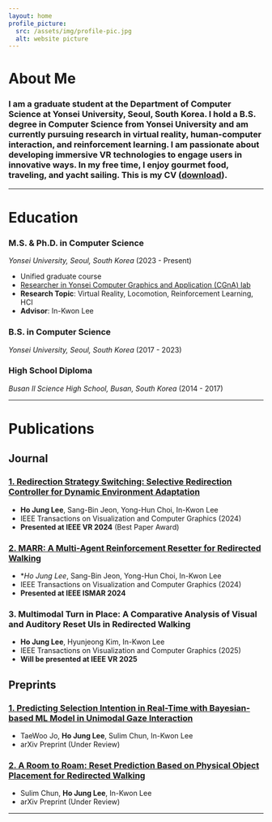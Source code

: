 ```yaml
---
layout: home
profile_picture:
  src: /assets/img/profile-pic.jpg
  alt: website picture
---
```


# **About Me**
### I am a graduate student at the Department of Computer Science at Yonsei University, Seoul, South Korea. I hold a B.S. degree in Computer Science from Yonsei University and am currently pursuing research in virtual reality, human-computer interaction, and reinforcement learning. I am passionate about developing immersive VR technologies to engage users in innovative ways. In my free time, I enjoy gourmet food, traveling, and yacht sailing. This is my CV ([download](./assets/CV.pdf)).

---

# **Education**
### **M.S. & Ph.D. in Computer Science**  
*Yonsei University, Seoul, South Korea* (2023 - Present)  
- Unified graduate course  
- [Researcher in Yonsei Computer Graphics and Application (CGnA) lab](https://cga.yonsei.ac.kr/)  
- **Research Topic**: Virtual Reality, Locomotion, Reinforcement Learning, HCI  
- **Advisor**: In-Kwon Lee  

### **B.S. in Computer Science**  
*Yonsei University, Seoul, South Korea* (2017 - 2023)  

### **High School Diploma**  
*Busan Il Science High School, Busan, South Korea* (2014 - 2017)  

---

# **Publications**
## **Journal**
### [1. **Redirection Strategy Switching: Selective Redirection Controller for Dynamic Environment Adaptation**](https://ieeexplore.ieee.org/abstract/document/10458357)  
   - **Ho Jung Lee**, Sang-Bin Jeon, Yong-Hun Choi, In-Kwon Lee  
   - IEEE Transactions on Visualization and Computer Graphics (2024)  
   - **Presented at IEEE VR 2024** (Best Paper Award)

### [2. **MARR: A Multi-Agent Reinforcement Resetter for Redirected Walking**](https://ieeexplore.ieee.org/document/10443301)  
   - **Ho Jung Lee*, Sang-Bin Jeon, Yong-Hun Choi, In-Kwon Lee  
   - IEEE Transactions on Visualization and Computer Graphics (2024)  
   - **Presented at IEEE ISMAR 2024**

### 3. **Multimodal Turn in Place: A Comparative Analysis of Visual and Auditory Reset UIs in Redirected Walking**  
   - **Ho Jung Lee**, Hyunjeong Kim, In-Kwon Lee  
   - IEEE Transactions on Visualization and Computer Graphics (2025)  
   - **Will be presented at IEEE VR 2025**

## **Preprints**
### [1. **Predicting Selection Intention in Real-Time with Bayesian-based ML Model in Unimodal Gaze Interaction**](https://arxiv.org/abs/2411.06726)  
   - TaeWoo Jo, **Ho Jung Lee**, Sulim Chun, In-Kwon Lee  
   - arXiv Preprint (Under Review)  

### [2. **A Room to Roam: Reset Prediction Based on Physical Object Placement for Redirected Walking**](https://arxiv.org/abs/2412.17375)  
   - Sulim Chun, **Ho Jung Lee**, In-Kwon Lee  
   - arXiv Preprint (Under Review)  

---